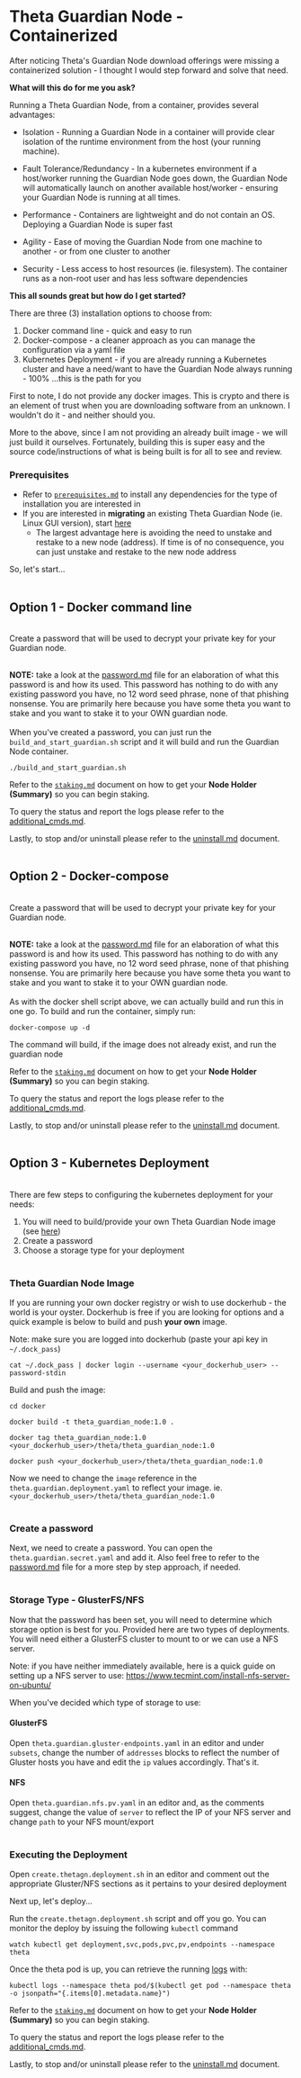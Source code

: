 # Theta Guardian Node - Containerized

After noticing Theta's Guardian Node download offerings were missing a containerized solution - I thought I would step forward and solve that need.

**What will this do for me you ask?**

Running a Theta Guardian Node, from a container, provides several advantages:

* Isolation - Running a Guardian Node in a container will provide clear isolation of the runtime environment from the host (your running machine).

* Fault Tolerance/Redundancy - In a kubernetes environment if a host/worker running the Guardian Node goes down, the Guardian Node will automatically launch on another available host/worker - ensuring your Guardian Node is running at all times.

* Performance - Containers are lightweight and do not contain an OS. Deploying a Guardian Node is super fast

* Agility - Ease of moving the Guardian Node from one machine to another - or from one cluster to another

* Security - Less access to host resources (ie. filesystem). The container runs as a non-root user and has less software dependencies

**This all sounds great but how do I get started?**

There are three (3) installation options to choose from:

1. Docker command line - quick and easy to run
2. Docker-compose - a cleaner approach as you can manage the configuration via a yaml file
3. Kubernetes Deployment - if you are already running a Kubernetes cluster and have a need/want to have the Guardian Node always running - 100% ...this is the path for you

<a name="images"></a>First to note, I do not provide any docker images. This is crypto and there is an element of trust when you are downloading software from an unknown. I wouldn't do it - and neither should you.

More to the above, since I am not providing an already built image - we will just build it ourselves. Fortunately, building this is super easy and the source code/instructions of what is being built is for all to see and review.

### Prerequisites

* Refer to [`prerequisites.md`](prerequisites.md) to install any dependencies for the type of installation you are interested in
* If you are interested in **migrating** an existing Theta Guardian Node (ie. Linux GUI version), start [here](migrate_existing_guardian_node.md)
    * The largest advantage here is avoiding the need to unstake and restake to a new node (address). If time is of no consequence, you can just unstake and restake to the new node address

So, let's start...
<br/><br/>

## Option 1 - Docker command line

<br/>
Create a password that will be used to decrypt your private key for your Guardian node.
<br/><br/>

**NOTE:** take a look at the [password.md](password.md) file for an elaboration of what this password is and how its used. This password has nothing to do with any existing password you have, no 12 word seed phrase, none of that phishing nonsense. You are primarily here because you have some theta you want to stake and you want to stake it to your OWN guardian node.
<br/><br/>
When you've created a password, you can just run the `build_and_start_guardian.sh` script and it will build and run the Guardian Node container.

```console
./build_and_start_guardian.sh
```

Refer to the [`staking.md`](staking.md) document on how to get your **Node Holder (Summary)** so you can begin staking.

To query the status and report the logs please refer to the [additional_cmds.md](additional_cmds.md).

Lastly, to stop and/or uninstall please refer to the [uninstall.md](uninstall.md) document.
<br/><br/>

## Option 2 - Docker-compose

<br/>
Create a password that will be used to decrypt your private key for your Guardian node.
<br/><br/>

**NOTE:** take a look at the [password.md](password.md) file for an elaboration of what this password is and how its used. This password has nothing to do with any existing password you have, no 12 word seed phrase, none of that phishing nonsense. You are primarily here because you have some theta you want to stake and you want to stake it to your OWN guardian node.
<br/><br/>
As with the docker shell script above, we can actually build and run this in one go. To build and run the container, simply run:

```console
docker-compose up -d
```

The command will build, if the image does not already exist, and run the guardian node

Refer to the [`staking.md`](staking.md) document on how to get your **Node Holder (Summary)** so you can begin staking.

To query the status and report the logs please refer to the [additional_cmds.md](additional_cmds.md).

Lastly, to stop and/or uninstall please refer to the [uninstall.md](uninstall.md) document.
<br/><br/>

## Option 3 - Kubernetes Deployment

<br/>
There are few steps to configuring the kubernetes deployment for your needs:

1. You will need to build/provide your own Theta Guardian Node image (see [here](#images))
2. Create a password
3. Choose a storage type for your deployment
<br/><br/>

### Theta Guardian Node Image

If you are running your own docker registry or wish to use dockerhub - the world is your oyster. Dockerhub is free if you are looking for options and a quick example is below to build and push **your own** image.

Note: make sure you are logged into dockerhub (paste your api key in `~/.dock_pass`)
```console
cat ~/.dock_pass | docker login --username <your_dockerhub_user> --password-stdin
```

Build and push the image:
```console
cd docker

docker build -t theta_guardian_node:1.0 .

docker tag theta_guardian_node:1.0 <your_dockerhub_user>/theta/theta_guardian_node:1.0

docker push <your_dockerhub_user>/theta/theta_guardian_node:1.0
```

Now we need to change the `image` reference in the `theta.guardian.deployment.yaml` to reflect your image. ie. `<your_dockerhub_user>/theta/theta_guardian_node:1.0`
<br/><br/>

### Create a password

Next, we need to create a password. You can open the `theta.guardian.secret.yaml` and add it. Also feel free to refer to the [password.md](password.md) file for a more step by step approach, if needed.
<br/><br/>

### Storage Type - GlusterFS/NFS

Now that the password has been set, you will need to determine which storage option is best for you. Provided here are two types of deployments. You will need either a GlusterFS cluster to mount to or we can use a NFS server.

Note: if you have neither immediately available, here is a quick guide on setting up a NFS server to use: https://www.tecmint.com/install-nfs-server-on-ubuntu/

When you've decided which type of storage to use:

#### GlusterFS

Open `theta.guardian.gluster-endpoints.yaml` in an editor and under `subsets`, change the number of `addresses` blocks to reflect the number of Gluster hosts you have and edit the `ip` values accordingly. That's it.

#### NFS

Open `theta.guardian.nfs.pv.yaml` in an editor and, as the comments suggest, change the value of `server` to reflect the IP of your NFS server and change `path` to your NFS mount/export
<br/><br/>

### Executing the Deployment

Open `create.thetagn.deployment.sh` in an editor and comment out the appropriate Gluster/NFS sections as it pertains to your desired deployment

Next up, let's deploy...

Run the `create.thetagn.deployment.sh` script and off you go. You can monitor the deploy by issuing the following `kubectl` command

```console
watch kubectl get deployment,svc,pods,pvc,pv,endpoints --namespace theta
```

Once the theta pod is up, you can retrieve the running [logs](./images/k8s_thetagn_startup_output.png) with:

```console
kubectl logs --namespace theta pod/$(kubectl get pod --namespace theta -o jsonpath="{.items[0].metadata.name}")
```

Refer to the [`staking.md`](staking.md) document on how to get your **Node Holder (Summary)** so you can begin staking.

To query the status and report the logs please refer to the [additional_cmds.md](additional_cmds.md).

Lastly, to stop and/or uninstall please refer to the [uninstall.md](uninstall.md) document.
